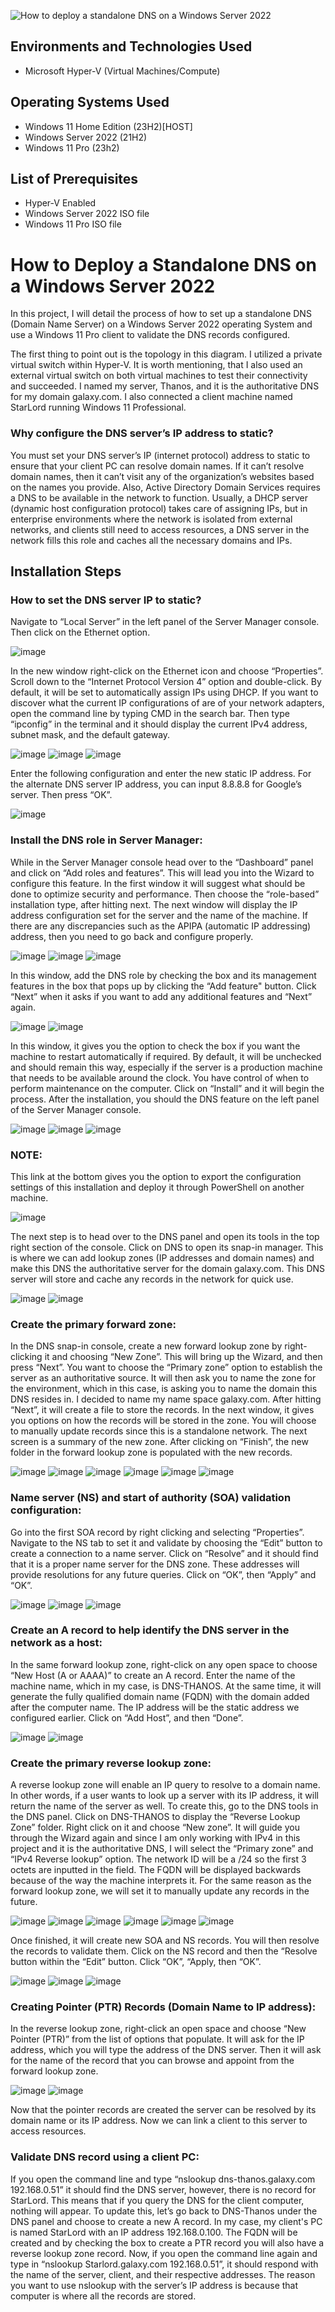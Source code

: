 ![How to deploy a standalone DNS on a Windows Server 2022](https://github.com/jonathansantacruz3/How-to-Deploy-Standalone-DNS-on-Windows-Server-2022/assets/151465848/75a45bf5-1c0d-4ca5-8a6c-2cefaed1250f)

<h2>Environments and Technologies Used</h2>

- Microsoft Hyper-V (Virtual Machines/Compute)

<h2>Operating Systems Used </h2>

- Windows 11 Home Edition</b> (23H2)[HOST]
- Windows Server 2022 (21H2)
- Windows 11 Pro (23h2)

<h2>List of Prerequisites</h2>

- Hyper-V Enabled 
- Windows Server 2022 ISO file
- Windows 11 Pro ISO file

<h1>How to Deploy a Standalone DNS on a Windows Server 2022</h1>
In this project, I will detail the process of how to set up a standalone DNS (Domain Name Server) on a Windows Server 2022 operating System and use a Windows 11 Pro client to validate the DNS records configured. 

The first thing to point out is the topology in this diagram. I utilized a private virtual switch within Hyper-V. It is worth mentioning, that I also used an external virtual switch on both virtual machines to test their connectivity and succeeded. I named my server, Thanos, and it is the authoritative DNS for my domain galaxy.com. I also connected a client machine named StarLord running Windows 11 Professional. 

<h3>Why configure the DNS server’s IP address to static?</h3>

You must set your DNS server’s IP (internet protocol) address to static to ensure that your client PC can resolve domain names. If it can’t resolve domain names, then it can’t visit any of the organization’s websites based on the names you provide. Also, Active Directory Domain Services requires a DNS to be available in the network to function. Usually, a DHCP server (dynamic host configuration protocol) takes care of assigning IPs, but in enterprise environments where the network is isolated from external networks, and clients still need to access resources, a DNS server in the network fills this role and caches all the necessary domains and IPs. 
<br />



<h2>Installation Steps</h2>

<h3></h3>

<h3>How to set the DNS server IP to static?</h3>

Navigate to “Local Server” in the left panel of the Server Manager console. Then click on the Ethernet option. 

![image](https://github.com/jonathansantacruz3/How-to-Deploy-Standalone-DNS-on-Windows-Server-2022/assets/151465848/2d96d766-3074-4022-b874-97b8b9b4ce29)
 
In the new window right-click on the Ethernet icon and choose “Properties”. Scroll down to the “Internet Protocol Version 4” option and double-click. By default, it will be set to automatically assign IPs using DHCP. If you want to discover what the current IP configurations of are of your network adapters, open the command line by typing CMD in the search bar. Then type “ipconfig” in the terminal and it should display the current IPv4 address, subnet mask, and the default gateway. 

![image](https://github.com/jonathansantacruz3/How-to-Deploy-Standalone-DNS-on-Windows-Server-2022/assets/151465848/0c659a0c-887b-4e45-b6e1-05c83f953095)
![image](https://github.com/jonathansantacruz3/How-to-Deploy-Standalone-DNS-on-Windows-Server-2022/assets/151465848/e7c81612-da06-4e86-9932-7b4cf94c2a16)
![image](https://github.com/jonathansantacruz3/How-to-Deploy-Standalone-DNS-on-Windows-Server-2022/assets/151465848/12eb2106-fb73-44ca-8399-516b6404ac90)

    
Enter the following configuration and enter the new static IP address. For the alternate DNS server IP address, you can input 8.8.8.8 for Google’s server. Then press “OK”.

![image](https://github.com/jonathansantacruz3/How-to-Deploy-Standalone-DNS-on-Windows-Server-2022/assets/151465848/f6420d5b-277d-4119-8aed-b127c86aebcd)


<h3>Install the DNS role in Server Manager:</h3>
While in the Server Manager console head over to the “Dashboard” panel and click on “Add roles and features”. This will lead you into the Wizard to configure this feature. In the first window it will suggest what should be done to optimize security and performance. Then choose the “role-based” installation type, after hitting next. The next window will display the IP address configuration set for the server and the name of the machine. If there are any discrepancies such as the APIPA (automatic IP addressing) address, then you need to go back and configure properly.

![image](https://github.com/jonathansantacruz3/How-to-Deploy-Standalone-DNS-on-Windows-Server-2022/assets/151465848/b48e803e-0d60-449f-8a95-cc2473205f99)
![image](https://github.com/jonathansantacruz3/How-to-Deploy-Standalone-DNS-on-Windows-Server-2022/assets/151465848/c98e52c8-6489-4331-afd4-3d9b103db10d)
![image](https://github.com/jonathansantacruz3/How-to-Deploy-Standalone-DNS-on-Windows-Server-2022/assets/151465848/00f0144b-f7f8-4cc6-b5e7-c321efc7f3d1)

  
In this window, add the DNS role by checking the box and its management features in the box that pops up by clicking the “Add feature" button. Click “Next” when it asks if you want to add any additional features and “Next” again. 

![image](https://github.com/jonathansantacruz3/How-to-Deploy-Standalone-DNS-on-Windows-Server-2022/assets/151465848/d2eb85c3-2a5e-43f3-befd-bda7084cb199)
![image](https://github.com/jonathansantacruz3/How-to-Deploy-Standalone-DNS-on-Windows-Server-2022/assets/151465848/7651a15c-1c4b-4dc6-b26a-a4164de825c4)

 
In this window, it gives you the option to check the box if you want the machine to restart automatically if required. By default, it will be unchecked and should remain this way, especially if the server is a production machine that needs to be available around the clock. You have control of when to perform maintenance on the computer. Click on “Install” and it will begin the process. After the installation, you should the DNS feature on the left panel of the Server Manager console.
 
![image](https://github.com/jonathansantacruz3/How-to-Deploy-Standalone-DNS-on-Windows-Server-2022/assets/151465848/d82116d9-b106-4f6a-b056-d6798fde5c5a)
![image](https://github.com/jonathansantacruz3/How-to-Deploy-Standalone-DNS-on-Windows-Server-2022/assets/151465848/eb2bd01f-8320-4014-8a8d-708ccd4bc2d3)
![image](https://github.com/jonathansantacruz3/How-to-Deploy-Standalone-DNS-on-Windows-Server-2022/assets/151465848/1629b079-3adc-4036-ad2b-19a2fc8621f3)
 
 
<h3>NOTE:</h3> This link at the bottom gives you the option to export the configuration settings of this installation and deploy it through PowerShell on another machine. 
 
![image](https://github.com/jonathansantacruz3/How-to-Deploy-Standalone-DNS-on-Windows-Server-2022/assets/151465848/ace46e31-3277-4d11-9e04-5c85bbd1e592)


The next step is to head over to the DNS panel and open its tools in the top right section of the console. Click on DNS to open its snap-in manager. This is where we can add lookup zones (IP addresses and domain names) and make this DNS the authoritative server for the domain galaxy.com. This DNS server will store and cache any records in the network for quick use. 

![image](https://github.com/jonathansantacruz3/How-to-Deploy-Standalone-DNS-on-Windows-Server-2022/assets/151465848/982ff992-ba8f-45b8-b3d8-bff768b97080)
![image](https://github.com/jonathansantacruz3/How-to-Deploy-Standalone-DNS-on-Windows-Server-2022/assets/151465848/4d253e81-770d-4983-83af-9cc3c2d66049)
  

<h3>Create the primary forward zone:</h3>
In the DNS snap-in console, create a new forward lookup zone by right-clicking it and choosing “New Zone”. This will bring up the Wizard, and then press “Next”. You want to choose the “Primary zone” option to establish the server as an authoritative source. It will then ask you to name the zone for the environment, which in this case, is asking you to name the domain this DNS resides in. I decided to name my name space galaxy.com. After hitting “Next”, it will create a file to store the records. In the next window, it gives you options on how the records will be stored in the zone. You will choose to manually update records since this is a standalone network. The next screen is a summary of the new zone. After clicking on “Finish”, the new folder in the forward lookup zone is populated with the new records. 

![image](https://github.com/jonathansantacruz3/How-to-Deploy-Standalone-DNS-on-Windows-Server-2022/assets/151465848/fabf180e-3389-4673-9d81-864e0a4415d5)
![image](https://github.com/jonathansantacruz3/How-to-Deploy-Standalone-DNS-on-Windows-Server-2022/assets/151465848/7cd0b643-3ac8-4cce-bf5e-6511f5842548)
![image](https://github.com/jonathansantacruz3/How-to-Deploy-Standalone-DNS-on-Windows-Server-2022/assets/151465848/a4b543d5-ceac-47f1-87fd-f386c7d276a1)
![image](https://github.com/jonathansantacruz3/How-to-Deploy-Standalone-DNS-on-Windows-Server-2022/assets/151465848/5f1b61a0-bdc3-44f5-916a-6d8babcc106d)
![image](https://github.com/jonathansantacruz3/How-to-Deploy-Standalone-DNS-on-Windows-Server-2022/assets/151465848/2edb0652-ee70-4c36-bbfc-3c451607bd41)
![image](https://github.com/jonathansantacruz3/How-to-Deploy-Standalone-DNS-on-Windows-Server-2022/assets/151465848/fb30a033-0661-4a8a-a1eb-baaceb725458)


      
<h3>Name server (NS) and start of authority (SOA) validation configuration:</h3>
Go into the first SOA record by right clicking and selecting “Properties”. Navigate to the NS tab to set it and validate by choosing the “Edit” button to create a connection to a name server. Click on “Resolve” and it should find that it is a proper name server for the DNS zone. These addresses will provide resolutions for any future queries.  Click on “OK”, then “Apply” and “OK”. 
   
![image](https://github.com/jonathansantacruz3/How-to-Deploy-Standalone-DNS-on-Windows-Server-2022/assets/151465848/9e7bcd82-80b9-4e8c-9cc4-d8839a799d99)
![image](https://github.com/jonathansantacruz3/How-to-Deploy-Standalone-DNS-on-Windows-Server-2022/assets/151465848/8b099d6e-242f-4997-8735-97016f4a6f63)
![image](https://github.com/jonathansantacruz3/How-to-Deploy-Standalone-DNS-on-Windows-Server-2022/assets/151465848/ab9a9284-e019-4726-954e-12ee7dfde5cb)


<h3>Create an A record to help identify the DNS server in the network as a host:</h3>

In the same forward lookup zone, right-click on any open space to choose “New Host (A or AAAA)” to create an A record. Enter the name of the machine name, which in my case, is DNS-THANOS. At the same time, it will generate the fully qualified domain name (FQDN) with the domain added after the computer name. The IP address will be the static address we configured earlier. Click on “Add Host”, and then “Done”. 

![image](https://github.com/jonathansantacruz3/How-to-Deploy-Standalone-DNS-on-Windows-Server-2022/assets/151465848/2a8c86b8-422c-4a26-9a93-9cd340ab59cb)
![image](https://github.com/jonathansantacruz3/How-to-Deploy-Standalone-DNS-on-Windows-Server-2022/assets/151465848/efa5dfbf-8f25-43d0-86a7-8972b2ec6507)

  

<h3>Create the primary reverse lookup zone:</h3>

A reverse lookup zone will enable an IP query to resolve to a domain name. In other words, if a user wants to look up a server with its IP address, it will return the name of the server as well. To create this, go to the DNS tools in the DNS panel. Click on DNS-THANOS to display the “Reverse Lookup Zone” folder. Right click on it and choose “New zone”. It will guide you through the Wizard again and since I am only working with IPv4 in this project and it is the authoritative DNS, I will select the “Primary zone” and “IPv4 Reverse lookup” option. The network ID will be a /24 so the first 3 octets are inputted in the field. The FQDN will be displayed backwards because of the way the machine interprets it. For the same reason as the forward lookup zone, we will set it to manually update any records in the future. 

![image](https://github.com/jonathansantacruz3/How-to-Deploy-Standalone-DNS-on-Windows-Server-2022/assets/151465848/9f3a230f-4164-4a95-b731-fadc1daf9639)
![image](https://github.com/jonathansantacruz3/How-to-Deploy-Standalone-DNS-on-Windows-Server-2022/assets/151465848/d5e9f725-2274-4239-af47-e4684ea6392b)
![image](https://github.com/jonathansantacruz3/How-to-Deploy-Standalone-DNS-on-Windows-Server-2022/assets/151465848/6dfa7434-4326-487d-9131-f8117f7c2baf)
![image](https://github.com/jonathansantacruz3/How-to-Deploy-Standalone-DNS-on-Windows-Server-2022/assets/151465848/32c52569-b848-4cb4-b5bb-ae7f998330d7)
![image](https://github.com/jonathansantacruz3/How-to-Deploy-Standalone-DNS-on-Windows-Server-2022/assets/151465848/f96d332d-7297-42c6-ad3c-34388a8218e8)
![image](https://github.com/jonathansantacruz3/How-to-Deploy-Standalone-DNS-on-Windows-Server-2022/assets/151465848/02a1e29a-3fbc-482f-ba9a-34d735eb8bdd)

            
Once finished, it will create new SOA and NS records. You will then resolve the records to validate them. Click on the NS record and then the “Resolve button within the “Edit” button. Click “OK”, “Apply, then “OK”. 
  
![image](https://github.com/jonathansantacruz3/How-to-Deploy-Standalone-DNS-on-Windows-Server-2022/assets/151465848/414219a7-187f-4183-a5aa-480a602a0beb)
![image](https://github.com/jonathansantacruz3/How-to-Deploy-Standalone-DNS-on-Windows-Server-2022/assets/151465848/9fb89e6b-905b-48b0-b3b3-d847d9f2908e)
![image](https://github.com/jonathansantacruz3/How-to-Deploy-Standalone-DNS-on-Windows-Server-2022/assets/151465848/25014085-5988-4869-8c19-7d2c21877a5d)

   
<h3>Creating Pointer (PTR) Records (Domain Name to IP address):</h3>
In the reverse lookup zone, right-click an open space and choose “New Pointer (PTR)” from the list of options that populate. It will ask for the IP address, which you will type the address of the DNS server. Then it will ask for the name of the record that you can browse and appoint from the forward lookup zone. 		

![image](https://github.com/jonathansantacruz3/How-to-Deploy-Standalone-DNS-on-Windows-Server-2022/assets/151465848/23a5b0b2-256a-4762-8acb-8172baf3a852)
![image](https://github.com/jonathansantacruz3/How-to-Deploy-Standalone-DNS-on-Windows-Server-2022/assets/151465848/aed43b9f-a18e-4fe4-b744-2db9cfce7192)
   

Now that the pointer records are created the server can be resolved by its domain name or its IP address. Now we can link a client to this server to access resources. 

<h3>Validate DNS record using a client PC:</h3>
If you open the command line and type “nslookup dns-thanos.galaxy.com 192.168.0.51” it should find the DNS server, however, there is no record for StarLord. This means that if you query the DNS for the client computer, nothing will appear. To update this, let’s go back to DNS-Thanos under the DNS panel and choose to create a new A record. In my case, my client's PC is named StarLord with an IP address 192.168.0.100. The FQDN will be created and by checking the box to create a PTR record you will also have a reverse lookup zone record. Now, if you open the command line again and type in “nslookup Starlord.galaxy.com  192.168.0.51”, it should respond with the name of the server, client, and their respective addresses. The reason you want to use nslookup with the server’s IP address is because that computer is where all the records are stored. 
 


